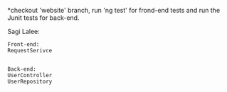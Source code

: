 *checkout 'website' branch, run 'ng test' for frond-end tests and run the Junit tests for back-end.

Sagi Lalee:

    Front-end:
    RequestSerivce
    
    
    Back-end:
    UserController
    UserRepository
    

